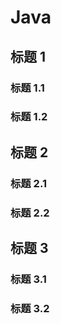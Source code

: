 # Java

## 标题 1

### 标题 1.1

### 标题 1.2

## 标题 2

### 标题 2.1

### 标题 2.2

## 标题 3

### 标题 3.1

### 标题 3.2